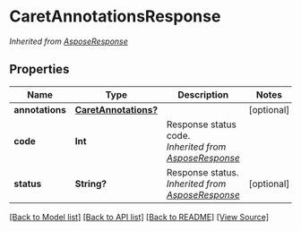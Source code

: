 # CaretAnnotationsResponse


*Inherited from [AsposeResponse](AsposeResponse.md)*
## Properties
Name | Type | Description | Notes
------------ | ------------- | ------------- | -------------
**annotations** | [**CaretAnnotations?**](CaretAnnotations.md) |  | [optional]
**code** | **Int** | Response status code.<br />*Inherited from [AsposeResponse](AsposeResponse.md)* | 
**status** | **String?** | Response status.<br />*Inherited from [AsposeResponse](AsposeResponse.md)* | [optional]

[[Back to Model list]](../README.md#documentation-for-models) [[Back to API list]](../README.md#documentation-for-api-endpoints) [[Back to README]](../README.md) [[View Source]](../AsposePdfCloud/Models/CaretAnnotationsResponse.swift)

